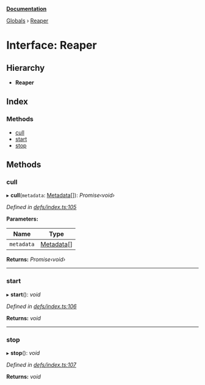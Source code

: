 **[Documentation](../README.md)**

[Globals](../README.md) › [Reaper](reaper.md)

# Interface: Reaper

## Hierarchy

* **Reaper**

## Index

### Methods

* [cull](reaper.md#cull)
* [start](reaper.md#start)
* [stop](reaper.md#stop)

## Methods

###  cull

▸ **cull**(`metadata`: [Metadata](metadata.md)[]): *Promise‹void›*

*Defined in [defs/index.ts:105](https://github.com/badbatch/cachemap/blob/cb2a149/packages/core/src/defs/index.ts#L105)*

**Parameters:**

Name | Type |
------ | ------ |
`metadata` | [Metadata](metadata.md)[] |

**Returns:** *Promise‹void›*

___

###  start

▸ **start**(): *void*

*Defined in [defs/index.ts:106](https://github.com/badbatch/cachemap/blob/cb2a149/packages/core/src/defs/index.ts#L106)*

**Returns:** *void*

___

###  stop

▸ **stop**(): *void*

*Defined in [defs/index.ts:107](https://github.com/badbatch/cachemap/blob/cb2a149/packages/core/src/defs/index.ts#L107)*

**Returns:** *void*